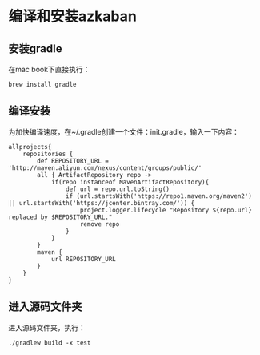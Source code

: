 # 编译和安装azkaban



## 安装gradle

在mac book下直接执行：
```
brew install gradle
```

## 编译安装

为加快编译速度，在~/.gradle创建一个文件：init.gradle，输入一下内容：
```
allprojects{
    repositories {
        def REPOSITORY_URL = 'http://maven.aliyun.com/nexus/content/groups/public/'
        all { ArtifactRepository repo ->
            if(repo instanceof MavenArtifactRepository){
                def url = repo.url.toString()
                if (url.startsWith('https://repo1.maven.org/maven2') || url.startsWith('https://jcenter.bintray.com/')) {
                    project.logger.lifecycle "Repository ${repo.url} replaced by $REPOSITORY_URL."
                    remove repo
                }
            }
        }
        maven {
            url REPOSITORY_URL
        }
    }
}
```

## 进入源码文件夹
进入源码文件夹，执行：
```
./gradlew build -x test
```

